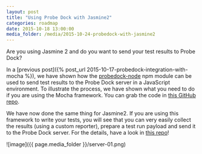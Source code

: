 ```yaml
---
layout: post
title: "Using Probe Dock with Jasmine2"
categories: roadmap
date: 2015-10-18 13:00:00
media_folder: /media/2015-10-24-probedock-with-jasmine2
---
```


Are you using Jasmine 2 and do you want to send your test results to Probe Dock?

In a [previous post]({% post_url 2015-10-17-probedock-integration-with-mocha %}), we have shown how the [probedock-node](https://www.npmjs.com/package/probedock-node) npm module can be used to send test results to the Probe Dock server in a JavaScript environment. To illustrate the process, we have shown what you need to do if you are using the Mocha framework. You can grab the code in [this GitHub repo](https://github.com/probedock/probedock-demo-mocha).

We have now done the same thing for Jasmine2. If you are using this framework to write your tests, you will see that you can very easily collect the results (using a custom reporter), prepare a test run payload and send it to the Probe Dock server. For the details, have a look in [this repo](https://github.com/probedock/probedock-demo-jasmine2)!

![image]({{ page.media_folder }}/server-01.png)
